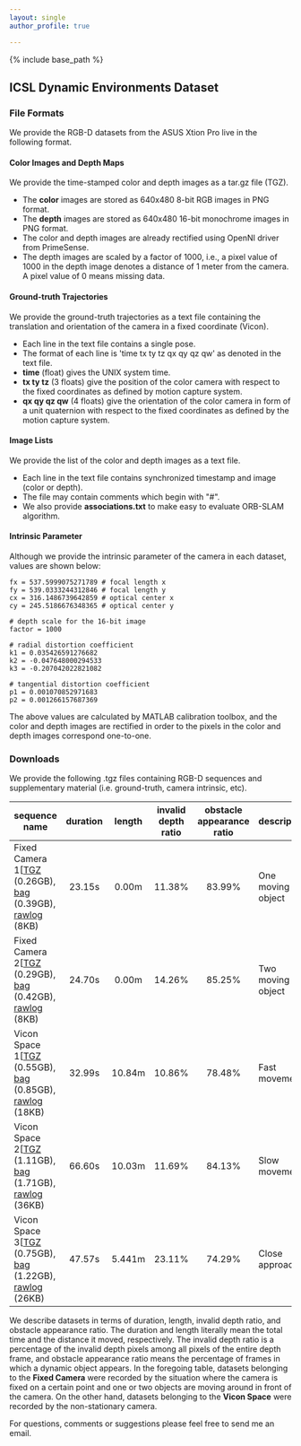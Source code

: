 ```yaml
---
layout: single
author_profile: true

---
```


{% include base_path %}

## ICSL Dynamic Environments Dataset

### File Formats
We provide the RGB-D datasets from the ASUS Xtion Pro live in the following format.

#### Color Images and Depth Maps

We provide the time-stamped color and depth images as a tar.gz file (TGZ). 

* The **color** images are stored as 640x480 8-bit RGB images in PNG format.
* The **depth** images are stored as 640x480 16-bit monochrome images in PNG format.
* The color and depth images are already rectified using OpenNI driver from PrimeSense.
* The depth images are scaled by a factor of 1000, i.e., a pixel value of 1000 in the depth image denotes a distance of 1 meter from the camera. A pixel value of 0 means missing data.

#### Ground-truth Trajectories

We provide the ground-truth trajectories as a text file containing the translation and orientation of the camera in a fixed coordinate (Vicon). 

* Each line in the text file contains a single pose.
* The format of each line is 'time tx ty tz qx qy qz qw' as denoted in the text file.
* **time** (float) gives the UNIX system time.
* **tx ty tz** (3 floats) give the position of the color camera with respect to the fixed coordinates as defined by motion capture system.
* **qx qy qz qw** (4 floats) give the orientation of the color camera in form of a unit quaternion with respect to the fixed coordinates as defined by the motion capture system.

#### Image Lists

We provide the list of the color and depth images as a text file.
	
* Each line in the text file contains synchronized timestamp and image (color or depth).
* The file may contain comments which begin with "#".
* We also provide **associations.txt** to make easy to evaluate ORB-SLAM algorithm.

#### Intrinsic Parameter

Although we provide the intrinsic parameter of the camera in each dataset, values are shown below:

```
fx = 537.5999075271789 # focal length x
fy = 539.0333244312846 # focal length y
cx = 316.1486739642859 # optical center x
cy = 245.5186676348365 # optical center y

# depth scale for the 16-bit image
factor = 1000

# radial distortion coefficient
k1 = 0.035426591276682
k2 = -0.047648000294533
k3 = -0.207042022821082

# tangential distortion coefficient
p1 = 0.001070852971683
p2 = 0.001266157687369
```

The above values are calculated by MATLAB calibration toolbox, and the color and depth images are rectified in order to the pixels in the color and depth images correspond one-to-one.

### Downloads

We provide the following .tgz files containing RGB-D sequences and supplementary material (i.e. ground-truth, camera intrinsic, etc). 

| sequence name | duration | length | invalid depth ratio | obstacle appearance ratio | description |
|---------------|:--------:|:------:|:-------------------:|:-------------------------:|-------------|
| Fixed Camera 1[[TGZ](http://icsl.snu.ac.kr/sangillee/rgbd_dataset_fixed1.tgz) (0.26GB), [bag](http://icsl.snu.ac.kr/sangillee/rgbd_dataset_fixed1.bag) (0.39GB), [rawlog](http://icsl.snu.ac.kr/sangillee/rgbd_dataset_fixed1.rawlog) (8KB)  | 23.15s | 0.00m  | 11.38% | 83.99% | One moving object |
| Fixed Camera 2[[TGZ](http://icsl.snu.ac.kr/sangillee/rgbd_dataset_fixed2.tgz) (0.29GB), [bag](http://icsl.snu.ac.kr/sangillee/rgbd_dataset_fixed2.bag) (0.42GB), [rawlog](http://icsl.snu.ac.kr/sangillee/rgbd_dataset_fixed2.rawlog) (8KB)  | 24.70s | 0.00m  | 14.26% | 85.25% | Two moving object |
|  Vicon Space 1[[TGZ](http://icsl.snu.ac.kr/sangillee/rgbd_dataset_vicon1.tgz) (0.55GB), [bag](http://icsl.snu.ac.kr/sangillee/rgbd_dataset_vicon1.bag) (0.85GB), [rawlog](http://icsl.snu.ac.kr/sangillee/rgbd_dataset_vicon1.rawlog) (18KB) | 32.99s | 10.84m | 10.86% | 78.48% | Fast movement     |
|  Vicon Space 2[[TGZ](http://icsl.snu.ac.kr/sangillee/rgbd_dataset_vicon2.tgz) (1.11GB), [bag](http://icsl.snu.ac.kr/sangillee/rgbd_dataset_vicon2.bag) (1.71GB), [rawlog](http://icsl.snu.ac.kr/sangillee/rgbd_dataset_vicon2.rawlog) (36KB) | 66.60s | 10.03m | 11.69% | 84.13% | Slow movement     |
|  Vicon Space 3[[TGZ](http://icsl.snu.ac.kr/sangillee/rgbd_dataset_vicon3.tgz) (0.75GB), [bag](http://icsl.snu.ac.kr/sangillee/rgbd_dataset_vicon3.bag) (1.22GB), [rawlog](http://icsl.snu.ac.kr/sangillee/rgbd_dataset_vicon3.rawlog) (26KB) | 47.57s | 5.441m | 23.11% | 74.29% | Close approach    |

We describe datasets in terms of duration, length, invalid depth ratio, and obstacle appearance ratio. The duration and length literally mean the total time and the distance it moved, respectively. The invalid depth ratio is a percentage of the invalid depth pixels among all pixels of the entire depth frame, and obstacle appearance ratio means the percentage of frames in which a dynamic object appears. In the foregoing table, datasets belonging to the **Fixed Camera** were recorded by the situation where the camera is fixed on a certain point and one or two objects are moving around in front of the camera. On the other hand, datasets belonging to the **Vicon Space** were recorded by the non-stationary camera.

For questions, comments or suggestions please feel free to send me an email.

